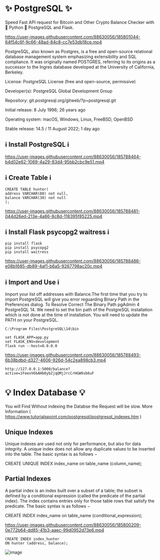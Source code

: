 # ✨ PostgreSQL ✨

Speed Fast API request for Bitcoin and Other Crypto Balance Checker with 🐍 Python 🐍 PostgreSQL and Flask.



https://user-images.githubusercontent.com/88630056/185801044-64f54c6f-9c66-48ad-84c8-cc7e53db18ce.mp4



PostgreSQL, also known as Postgres, is a free and open-source relational database management system emphasizing extensibility and SQL compliance.
It was originally named POSTGRES, referring to its origins as a successor to the Ingres database developed at the University of California, Berkeley. 

License: PostgreSQL License (free and open-source, permissive)

Developer(s): PostgreSQL Global Development Group

Repository: git.postgresql.org/gitweb/?p=postgresql.git

Initial release: 8 July 1996; 26 years ago

Operating system: macOS, Windows, Linux, FreeBSD, OpenBSD

Stable release: 14.5 / 11 August 2022; 1 day ago

## ℹ️ Install PostgreSQL ℹ️

https://user-images.githubusercontent.com/88630056/185788464-b4d02e62-1069-4a29-83d4-95bb2cbc9e51.mp4


## ℹ️ Create Table ℹ️
```
CREATE TABLE hunter(
address VARCHAR(80) not null,
balance VARCHAR(30) not null
);
```
https://user-images.githubusercontent.com/88630056/185788481-044d26ed-213e-4a86-8c8d-118395f85225.mp4


## ℹ️ Install Flask psycopg2 waitress ℹ️
```
pip install flask
pip install psycopg2
pip install waitress
```
https://user-images.githubusercontent.com/88630056/185788486-e08b1685-db89-4af1-b6a5-9267798ac20c.mp4


## ℹ️ Import and Use ℹ️

Import your list off addresses with Balance.The  first time that you try to import PostgreSQL will give you error reguarding Binary Path in the Preferences dialog. To Resolve  Correct The Binary Path pgAdmin 4  PostgreSQL 14. We need to set the bin path of the PostgreSQL installation which is not done at the time of installation. You will need to update the PATH on your PostgreSQL. 

```
C:\Program Files\PostgreSQL\14\bin
```

```
set FLASK_APP=app.py
set FLASK_ENV=development
flask run --host=0.0.0.0
```
https://user-images.githubusercontent.com/88630056/185788493-6b38bdbd-d327-4606-926d-54c2ea898cb3.mp4

```
http://127.0.0.1:5000/balance?active=1FeexV6bAHb8ybZjqQMjJrcCrHGW9sb6uF
```

# 💡 Index Database 💡

You will Find Without indexing the Databse the Request will be slow. More Information ( https://www.tutorialspoint.com/postgresql/postgresql_indexes.htm )

## Unique Indexes

Unique indexes are used not only for performance, but also for data integrity. A unique index does not allow any duplicate values to be inserted into the table. The basic syntax is as follows −

CREATE UNIQUE INDEX index_name
on table_name (column_name);

## Partial Indexes

A partial index is an index built over a subset of a table; the subset is defined by a conditional expression (called the predicate of the partial index). The index contains entries only for those table rows that satisfy the predicate. The basic syntax is as follows −

CREATE INDEX index_name
on table_name (conditional_expression);



https://user-images.githubusercontent.com/88630056/185800209-0e772b64-dd85-41b3-aaec-99d0952d73e6.mp4


```
CREATE INDEX index_hunter
ON hunter (address, balance);
```

![image](https://user-images.githubusercontent.com/88630056/185788729-6b1434d5-23e2-4c2d-9a49-0995f428eb1d.png)

